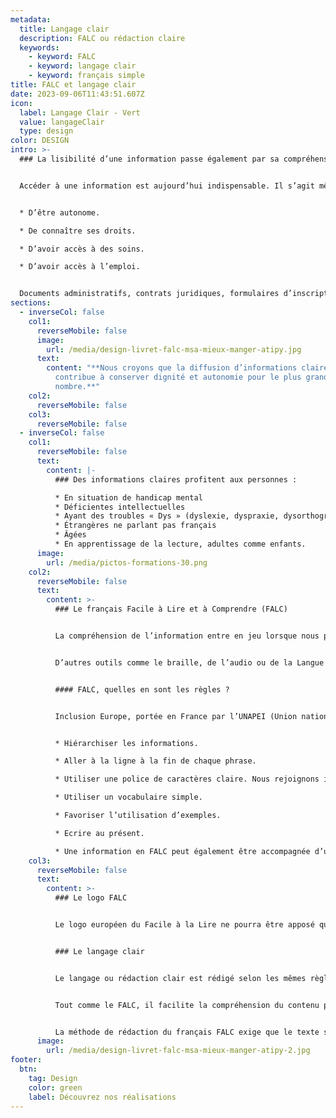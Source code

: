```yaml
---
metadata:
  title: Langage clair
  description: FALC ou rédaction claire
  keywords:
    - keyword: FALC
    - keyword: langage clair
    - keyword: français simple
title: FALC et langage clair
date: 2023-09-06T11:43:51.607Z
icon:
  label: Langage Clair - Vert
  value: langageClair
  type: design
color: DESIGN
intro: >-
  ### La lisibilité d’une information passe également par sa compréhension.


  Accéder à une information est aujourd’hui indispensable. Il s’agit même d’un droit. C’est un enjeu important d’équité et de protection des usagers plus difficilement informées. Accéder à une information permet à l’usager :


  * D’être autonome.

  * De connaître ses droits.

  * D’avoir accès à des soins.

  * D’avoir accès à l’emploi.


  Documents administratifs, contrats juridiques, formulaires d’inscription ou encore site internet sont souvent des supports utilisant une rédaction complexe (phrases longues, vocabulaire élaboré ou technique, texte dense…)
sections:
  - inverseCol: false
    col1:
      reverseMobile: false
      image:
        url: /media/design-livret-falc-msa-mieux-manger-atipy.jpg
      text:
        content: "**Nous croyons que la diffusion d’informations claires et simples
          contribue à conserver dignité et autonomie pour le plus grand
          nombre.**"
    col2:
      reverseMobile: false
    col3:
      reverseMobile: false
  - inverseCol: false
    col1:
      reverseMobile: false
      text:
        content: |-
          ### Des informations claires profitent aux personnes :

          * En situation de handicap mental
          * Déficientes intellectuelles
          * Ayant des troubles « Dys » (dyslexie, dyspraxie, dysorthographie…)
          * Étrangères ne parlant pas français
          * Âgées
          * En apprentissage de la lecture, adultes comme enfants.
      image:
        url: /media/pictos-formations-30.png
    col2:
      reverseMobile: false
      text:
        content: >-
          ### Le français Facile à Lire et à Comprendre (FALC)


          La compréhension de l’information entre en jeu lorsque nous parlons d’accessibilité. Souvent, les contenus textuels sont trop longs, trop compliqués, ou trop techniques. L’information n’est plus facile d’accès pour les personnes ayant un handicap mental, les enfants, les personnes de langue étrangère, les personnes âgées avec un trouble cognitif… Nous proposons des contenus simples. Ils peuvent être rédigés en français facile ou en Français Facile à Lire et à Comprendre. Associé à un visuel, le texte est également plus facilement compris (photo, image, pictogramme…)


          D’autres outils comme le braille, de l’audio ou de la Langue des Signes Françaises peuvent être envisagés.


          #### FALC, quelles en sont les règles ?


          Inclusion Europe, portée en France par l’UNAPEI (Union nationale des associations de parents, de personnes handicapées mentales et de leurs amis) propose une méthodologie simple.


          * Hiérarchiser les informations.

          * Aller à la ligne à la fin de chaque phrase.

          * Utiliser une police de caractères claire. Nous rejoignons ici les questions de lisibilité de l’information avec l’utilisation de typographies linéales.

          * Utiliser un vocabulaire simple.

          * Favoriser l’utilisation d’exemples.

          * Ecrire au présent.

          * Une information en FALC peut également être accompagnée d’une image ou d’un pictogramme.
    col3:
      reverseMobile: false
      text:
        content: >-
          ### Le logo FALC


          Le logo européen du Facile à la Lire ne pourra être apposé que sur les supports ayant été relus par des personnes déficientes intellectuelles. Ces dernières doivent donc s’impliquer dans la rédaction de textes faciles à lire. Elles participent ainsi au choix des mots qui leur paraissent plus compréhensibles, évaluent le contenu et la mise en page.


          ### L﻿e langage clair


          Le langage ou rédaction clair est rédigé selon les mêmes règles d’écriture que le FALC (ponctuation, vocabulaire, hiérarchisation…) 


          Tout comme le FALC, il facilite la compréhension du contenu pour tous. Cependant, le français clair n’implique pas la relecture et la validation par des personnes déficientes intellectuelles. 


          La méthode de rédaction du français FALC exige que le texte soit relu et validé par des partenaires ayant un handicap mental. Cette validation permet de s’assurer que tous les termes et tournures de phrases utilisés sont bien compris de tous. En l’absence d’ateliers de relecture et de validation, il s’agit de français simple.
      image:
        url: /media/design-livret-falc-msa-mieux-manger-atipy-2.jpg
footer:
  btn:
    tag: Design
    color: green
    label: Découvrez nos réalisations
---
```

